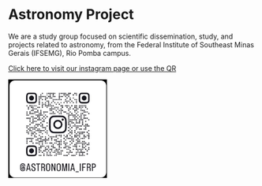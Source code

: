<h1>Astronomy Project</h1>
<p>
We are a study group focused on scientific dissemination, study, and projects related to astronomy, from the Federal Institute of Southeast Minas Gerais (IFSEMG), Rio Pomba campus.</p>
<a href='https://www.instagram.com/astronomia_ifrp?igsh=azJtaHFraDV1OXNp'>Click here to visit our instagram page or use the QR</a>
</p>
<img src="astronomyInsta.jpg" alt="QRCode" width="200" height="200">
